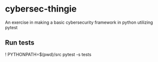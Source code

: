 <h1>cybersec-thingie</h1>

An exercise in making a basic cybersecurity framework in python utilizing pytest

<h2>Run tests</h2>
! PYTHONPATH=$(pwd)/src pytest -s tests
